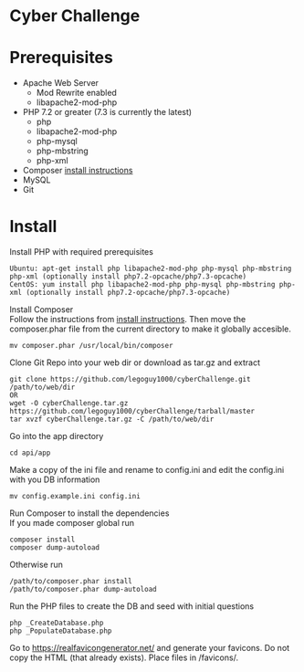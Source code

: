 # Cyber Challenge


# Prerequisites
* Apache Web Server
  * Mod Rewrite enabled
  * libapache2-mod-php
* PHP 7.2 or greater (7.3 is currently the latest)
  * php
  * libapache2-mod-php
  * php-mysql
  * php-mbstring
  * php-xml
* Composer [install instructions](https://getcomposer.org/download/)
* MySQL
* Git

# Install

Install PHP with required prerequisites
```
Ubuntu: apt-get install php libapache2-mod-php php-mysql php-mbstring php-xml (optionally install php7.2-opcache/php7.3-opcache)
CentOS: yum install php libapache2-mod-php php-mysql php-mbstring php-xml (optionally install php7.2-opcache/php7.3-opcache)
```

Install Composer  
Follow the instructions from [install instructions](https://getcomposer.org/download/).  Then move the composer.phar file from the current directory to make it globally accesible.
```
mv composer.phar /usr/local/bin/composer
```

Clone Git Repo into your web dir or download as tar.gz and extract
```
git clone https://github.com/legoguy1000/cyberChallenge.git /path/to/web/dir
OR
wget -O cyberChallenge.tar.gz https://github.com/legoguy1000/cyberChallenge/tarball/master
tar xvzf cyberChallenge.tar.gz -C /path/to/web/dir
```

Go into the app directory
```
cd api/app
```

Make a copy of the ini file and rename to config.ini and edit the config.ini with you DB information
```
mv config.example.ini config.ini
```

Run Composer to install the dependencies  
If you made composer global run
```
composer install
composer dump-autoload
```
Otherwise run
```
/path/to/composer.phar install
/path/to/composer.phar dump-autoload
```

Run the PHP files to create the DB and seed with initial questions
```
php _CreateDatabase.php
php _PopulateDatabase.php
```
Go to https://realfavicongenerator.net/ and generate your favicons.  Do not copy the HTML (that already exists). Place files in /favicons/.

